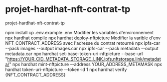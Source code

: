 # projet-hardhat-nft-contrat-tp
projet-hardhat-nft-contrat-tp


npm install
cp .env.example .env
Modifier les variables d'environnement
npx hardhat compile
npx hardhat deploy-nftpicture
Modifier la varible d'env NFT_CONTRACT_ADDRESS avec l'adresse du contrat retourné
npx ipfs-car --pack images --output images.car
npx ipfs-car --pack metadata --output metadata.car
npx hardhat set-base-token-uri-nftpicture --base-url "https://YOUR_CID_METADATA_STORAGE_LINK.ipfs.nftstorage.link/metadata/"
npx hardhat mint-nftpicture --address YOUR_ADDRESS_METAMASK
npx hardhat token-uri-nftpicture --token-id 1
npx hardhat verify {NFT_CONTRACT_ADDRESS}